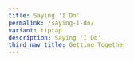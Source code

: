 ```yaml
---
title: Saying 'I Do'
permalink: /saying-i-do/
variant: tiptap
description: Saying 'I Do'
third_nav_title: Getting Together
---
```

